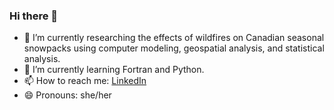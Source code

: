 ### Hi there 👋
- 🔭 I’m currently researching the effects of wildfires on Canadian seasonal snowpacks using computer modeling, geospatial analysis, and statistical analysis.
- 🌱 I’m currently learning Fortran and Python. 
- 📫 How to reach me: [LinkedIn](https://www.linkedin.com/in/madison-kendall-24aa8917a/)
- 😄 Pronouns: she/her
